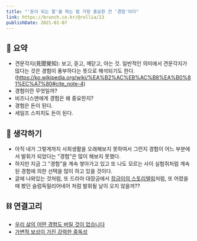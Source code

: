 ```yaml
---
title: "'돈이 되는 말'을 하는 법 가장 중요한 건 '경험'이다"
link: https://brunch.co.kr/@rollia/13
publishDate: 2021-01-07
---
```

## 📝 요약 
- 견문각지(見聞覺知): 보고, 듣고, 깨닫고, 아는 것. 일반적인 의미에서 견문각지가 많다는 것은 경험이 풍부하다는 뜻으로 해석되기도 한다.(https://ko.wikipedia.org/wiki/%EA%B2%AC%EB%AC%B8%EA%B0%81%EC%A7%80#cite_note-4)  
- 경험이란 무엇일까?
- 비즈니스맨에게 경험은 왜 중요한지? 
- 경험은 돈이 된다.  
- 세일즈 스피치도 돈이 된다.  


## 🤔 생각하기  
- 아직 내가 그렇게까지 사회생활을 오래해보지 못하여서 그런지 경험이 어느 부분에서 발휘가 되었다는 "경험"은 많이 해보지 못했다.  
- 하지만 지금 그 "경험"을 계속 쌓아가고 있고 또 나도 모르는 사이 실험쥐처럼 계속된 경험에 의한 선택을 많이 하고 있을 것이다.  
- 글에 나와있는 것처럼, 또 드라마 대장금에서 [장금이의 스토리텔링](https://youtu.be/-sJz2C2shqs)처럼, 또 어렸을 때 봤던 슬럼독밀리어네어 처럼 발휘될 날이 오지 않을까?? 


## ⛓ 연결고리
- [우리 삶의 어떤 경험도 버릴 것이 없습니다](../Life/overview-effect)
- [가변적 보상이 가진 강력한 중독성](../Life/the-powerful-addiction-of-variable-rewards)